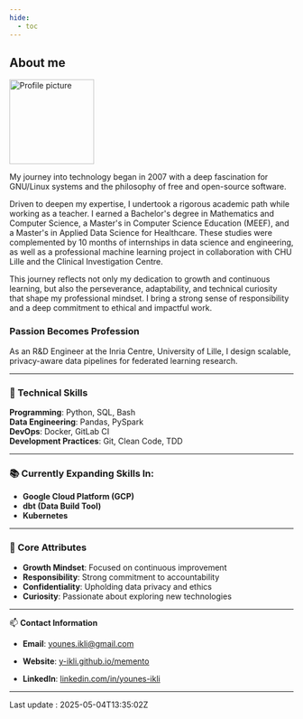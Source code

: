 ```yaml
---
hide:
  - toc
---
```

## About me

<img src="images/photo_younes_gris.JPG" alt="Profile picture" style="width: 150px; border-radius: 0%;">


My journey into technology began in 2007 with a deep fascination for GNU/Linux systems and the philosophy of free and open-source software.

Driven to deepen my expertise, I undertook a rigorous academic path while working as a teacher. I earned a Bachelor's degree in Mathematics and Computer Science, a Master's in Computer Science Education (MEEF), and a Master's in Applied Data Science for Healthcare. These studies were complemented by 10 months of internships in data science and engineering, as well as a professional machine learning project in collaboration with CHU Lille and the Clinical Investigation Centre.

This journey reflects not only my dedication to growth and continuous learning, but also the perseverance, adaptability, and technical curiosity that shape my professional mindset. I bring a strong sense of responsibility and a deep commitment to ethical and impactful work.



### Passion Becomes Profession
As an R&D Engineer at the Inria Centre, University of Lille, I design scalable, privacy-aware data pipelines for federated learning research.

---

### 🔧 Technical Skills

**Programming**: Python, SQL, Bash  
**Data Engineering**: Pandas, PySpark  
**DevOps**: Docker, GitLab CI  
**Development Practices**: Git, Clean Code, TDD

---

### 📚 Currently Expanding Skills In:
- **Google Cloud Platform (GCP)**
- **dbt (Data Build Tool)**
- **Kubernetes**

---

### 🌟 Core Attributes
- **Growth Mindset**: Focused on continuous improvement
- **Responsibility**: Strong commitment to accountability
- **Confidentiality**: Upholding data privacy and ethics
- **Curiosity**: Passionate about exploring new technologies

---

📫 **Contact Information**

- **Email**: [younes.ikli@gmail.com](mailto:younes.ikli@gmail.com)  

- **Website**: [y-ikli.github.io/memento](https://y-ikli.github.io/memento)  

- **LinkedIn**: [linkedin.com/in/younes-ikli](https://www.linkedin.com/in/younes-ikli/)

---


Last update : 2025-05-04T13:35:02Z
